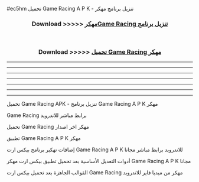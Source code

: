 #ec5hm تحميل Game Racing  A P K - تنزيل برنامج مهكر



<div align="center">
<h3>Download >>>>> <a href="https://runaway1.web.app/?sq=Game Racing ">مهكرGame Racing  تنزيل برنامج</a></h3><br>

<h3>Download >>>>> <a href="https://runaway1.web.app/?sq=Game Racing ">تحميل Game Racing  مهكر</a></h3>
</div>


----------------------------------------------------------

----------------------------------------------------------

----------------------------------------------------------

----------------------------------------------------------

----------------------------------------------------------

----------------------------------------------------------

----------------------------------------------------------

تحميل Game Racing  APK - تنزيل برنامج Game Racing  A P K مهكر

Game Racing  برابط مباشر للاندرويد

تحميل Game Racing  مهكر اخر اصدار

تطبيق Game Racing  A P K مهكر

إضافات تهكير برنامج بيكس ارت Game Racing  A P K للاندرويد برابط مباشر مجانا

أدوات التعديل الأساسية بعد تحميل تطبيق بيكس ارت مهكر Game Racing  A P K مجانا

القوالب الجاهزة بعد تحميل بيكس ارت Game Racing  مهكر من ميديا فاير للاندرويد


